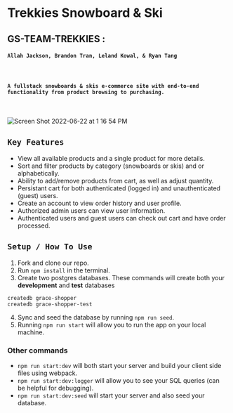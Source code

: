 # Trekkies Snowboard & Ski
## GS-TEAM-TREKKIES : 
#### `Allah Jackson, Brandon Tran, Leland Kowal, & Ryan Tang `
</br>

#### `A fullstack snowboards & skis e-commerce site with end-to-end functionality from product browsing to purchasing.`
</br>

![Screen Shot 2022-06-22 at 1 16 54 PM](https://user-images.githubusercontent.com/99780324/175098723-3b31f353-9e92-448e-a9b2-f79e641266ff.png)


## `Key Features`

- View all available products and a single product for more details.
- Sort and filter products by category (snowboards or skis) and or alphabetically.
- Ability to add/remove products from cart, as well as adjust quantity.
- Persistant cart for both authenticated (logged in) and unauthenticated (guest) users.
- Create an account to view order history and user profile.
- Authorized admin users can view user information.
- Authenticated users and guest users can check out cart and have order processed.

## `Setup / How To Use`

1. Fork and clone our repo.
2. Run `npm install` in the terminal.
3. Create two postgres databases. These commands will create both your **development** and **test** databases

```
createdb grace-shopper
createdb grace-shopper-test
```

4. Sync and seed the database by running `npm run seed`.
5. Running `npm run start` will allow you to run the app on your local machine.

### Other commands
- `npm run start:dev` will both start your server and build your client side files using webpack.
- `npm run start:dev:logger` will allow you to see your SQL queries (can be helpful for debugging).
- `npm run start:dev:seed` will start your server and also seed your database.
```
